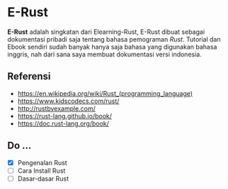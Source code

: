 # E-Rust
**E-Rust** adalah singkatan dari Elearning-Rust, E-Rust dibuat sebagai dokumentasi pribadi saja tentang bahasa pemograman *Rust*.
Tutorial dan Ebook sendiri sudah banyak hanya saja bahasa yang digunakan bahasa inggris, nah dari sana saya membuat dokumentasi versi indonesia.

## Referensi
* https://en.wikipedia.org/wiki/Rust_(programming_language)
* https://www.kidscodecs.com/rust/
* http://rustbyexample.com/
* https://rust-lang.github.io/book/
* https://doc.rust-lang.org/book/

## Do ...
- [x] Pengenalan Rust
- [ ] Cara Install Rust
- [ ] Dasar-dasar Rust
